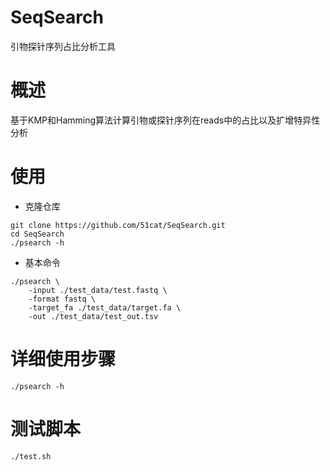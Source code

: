 # SeqSearch
引物探针序列占比分析工具

# 概述
基于KMP和Hamming算法计算引物或探针序列在reads中的占比以及扩增特异性分析

# 使用

- 克隆仓库

```shell
git clone https://github.com/51cat/SeqSearch.git
cd SeqSearch
./psearch -h
```
- 基本命令
```shell
./psearch \
    -input ./test_data/test.fastq \
    -format fastq \
    -target_fa ./test_data/target.fa \
    -out ./test_data/test_out.tsv
```

# 详细使用步骤

```shell
./psearch -h

```

# 测试脚本

```shell
./test.sh
```